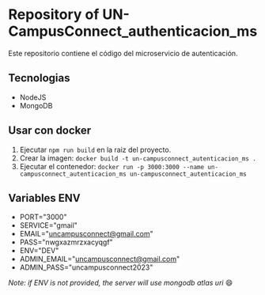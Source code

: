 # Repository of UN-CampusConnect_authenticacion_ms


Este repositorio contiene el código del microservicio de autenticación.

## Tecnologias

- NodeJS
- MongoDB

## Usar con docker
1. Ejecutar `npm run build` en la raiz del proyecto.
2. Crear la imagen: `docker build -t un-campusconnect_autenticacion_ms .`
3. Ejecutar el contenedor: `docker run -p 3000:3000 --name un-campusconnect_autenticacion_ms un-campusconnect_autenticacion_ms`

## Variables ENV
- PORT="3000"
- SERVICE="gmail"
- EMAIL="uncampusconnect@gmail.com"
- PASS="nwgxazmrzxacyqgf"
- ENV="DEV"
- ADMIN_EMAIL="uncampusconnect@gmail.com"
- ADMIN_PASS="uncampusconnect2023"

*Note: if ENV is not provided, the server will use
mongodb atlas uri* :smile: 